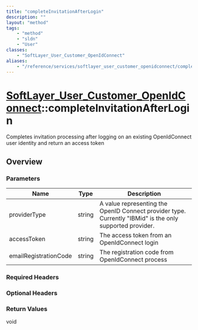 ```yaml
---
title: "completeInvitationAfterLogin"
description: ""
layout: "method"
tags:
    - "method"
    - "sldn"
    - "User"
classes:
    - "SoftLayer_User_Customer_OpenIdConnect"
aliases:
    - "/reference/services/softlayer_user_customer_openidconnect/completeInvitationAfterLogin"
---
```

# [SoftLayer_User_Customer_OpenIdConnect](/reference/services/SoftLayer_User_Customer_OpenIdConnect)::completeInvitationAfterLogin

Completes invitation processing after logging on an existing OpenIdConnect user identity and return an access token


## Overview 


### Parameters 
|Name | Type | Description |
| --- | --- | --- |
|providerType| string| A value representing the OpenID Connect provider type. Currently "IBMid" is the only supported provider.|
|accessToken| string| The access token from an OpenIdConnect login|
|emailRegistrationCode| string| The registration code from OpenIdConnect process|


### Required Headers

### Optional Headers

### Return Values
void

